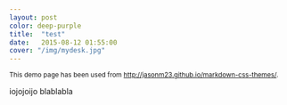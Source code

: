 ```yaml
---
layout: post
color: deep-purple
title:  "test"
date:   2015-08-12 01:55:00
cover: "/img/mydesk.jpg"
---
```


<p><small>This demo page has been used from <a href="https://jasonm23.github.io/markdown-css-themes/" target="_blank">http://jasonm23.github.io/markdown-css-themes/</a>.</small></p>

 iojojoijo
blablabla
